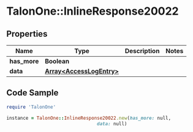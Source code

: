# TalonOne::InlineResponse20022

## Properties

Name | Type | Description | Notes
------------ | ------------- | ------------- | -------------
**has_more** | **Boolean** |  | 
**data** | [**Array&lt;AccessLogEntry&gt;**](AccessLogEntry.md) |  | 

## Code Sample

```ruby
require 'TalonOne'

instance = TalonOne::InlineResponse20022.new(has_more: null,
                                 data: null)
```


